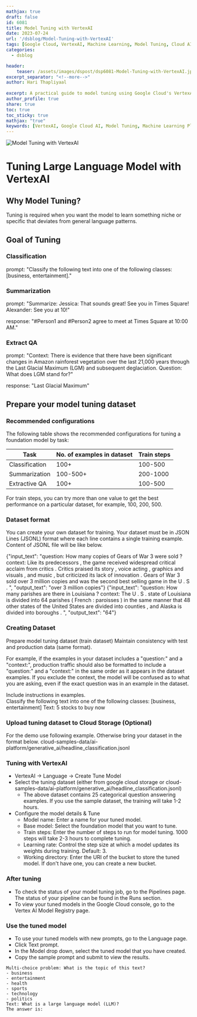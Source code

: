 ```yaml
---
mathjax: true
draft: false
id: 6081
title: Model Tuning with VertexAI
date: 2023-07-24
url: '/dsblog/Model-Tuning-with-VertexAI'
tags: [Google Cloud, VertexAI, Machine Learning, Model Tuning, Cloud AI, MLOps, Model Optimization] 
categories:
  - dsblog

header:
    teaser: /assets/images/dspost/dsp6081-Model-Tuning-with-VertexAI.jpg
excerpt_separator: "<!--more-->"   
author: Hari Thapliyaal   
 
excerpt: A practical guide to model tuning using Google Cloud's VertexAI platform. Learn how to optimize and fine-tune machine learning models, manage training pipelines, and improve model performance using VertexAI's powerful features.   
author_profile: true   
share: true   
toc: true   
toc_sticky: true 
mathjax: "true"
keywords: [VertexAI, Google Cloud AI, Model Tuning, Machine Learning Platform, AI Model Optimization, Cloud ML, Model Training, Google AI]
---
```


![Model Tuning with VertexAI]( /assets/images/dspost/dsp6081-Model-Tuning-with-VertexAI.jpg)
# Tuning Large Language Model with VertexAI

## Why Model Tuning?
Tuning is required when you want the model to learn something niche or specific that deviates from general language patterns.

## Goal of Tuning 

### Classification

prompt: "Classify the following text into one of the following classes: [business, entertainment]."

### Summarization
prompt: "Summarize: Jessica: That sounds great! See you in Times Square! Alexander: See you at 10!" 

response: "#Person1 and #Person2 agree to meet at Times Square at 10:00 AM."

### Extract QA

prompt: "Context: There is evidence that there have been significant changes in Amazon rainforest vegetation over the last 21,000 years through the Last Glacial Maximum (LGM) and subsequent deglaciation. Question: What does LGM stand for?" 

response: "Last Glacial Maximum"

## Prepare your model tuning dataset

### Recommended configurations
The following table shows the recommended configurations for tuning a foundation model by task:

|Task | No. of examples in dataset | Train steps
| --- | --- | ---
|Classification | 100+ | 100-500
|Summarization | 100-500+ | 200-1000
|Extractive QA | 100+ | 100-500

For train steps, you can try more than one value to get the best performance on a particular dataset, for example, 100, 200, 500.

### Dataset format
You can create your own dataset for training. Your dataset must be in JSON Lines (JSONL) format where each line contains a single training example. Content of JSONL file will be like below.

{"input_text": "question: How many copies of Gears of War 3 were sold ? context: Like its predecessors , the game received widespread critical acclaim from critics . Critics praised its story , voice acting , graphics and visuals , and music , but criticized its lack of innovation . Gears of War 3 sold over 3 million copies and was the second best selling game in the U . S . ", "output_text": "over 3 million copies"}
{"input_text": "question: How many parishes are there in Louisiana ? context: The U . S . state of Louisiana is divided into 64 parishes ( French : paroisses ) in the same manner that 48 other states of the United States are divided into counties , and Alaska is divided into boroughs . ", "output_text": "64"}

### Creating Dataset 
Prepare model tuning dataset (train dataset)
Maintain consistency with test and production data (same format).

For example, if the examples in your dataset includes a "question:" and a "context:", production traffic should also be formatted to include a "question:" and a "context:" in the same order as it appears in the dataset examples. If you exclude the context, the model will be confused as to what you are asking, even if the exact question was in an example in the dataset.

Include instructions in examples.   
Classify the following text into one of the following classes: [business, entertainment] Text: 5 stocks to buy now


### Upload tuning dataset to Cloud Storage (Optional)
For the demo use following example. Otherwise bring your dataset in the format below.
cloud-samples-data/ai-platform/generative_ai/headline_classification.jsonl

### Tuning with VertexAI
- VertexAI -> Language -> Create Tune Model 
- Select the tuning dataset (either from google cloud storage or cloud-samples-data/ai-platform/generative_ai/headline_classification.jsonl)
	- The above dataset contains 25 categorical question answering examples. If you use the sample dataset, the training will take 1-2 hours.
- Configure the model details & Tune
	- Model name: Enter a name for your tuned model.
	- Base model: Select the foundation model that you want to tune.
	- Train steps: Enter the number of steps to run for model tuning. 1000 steps will take 2-3 hours to complete tuning.
	- Learning rate: Control the step size at which a model updates its weights during training. Default: 3.
	- Working directory: Enter the URI of the bucket to store the tuned model. If don't have one, you can create a new bucket.

### After tuning
- To check the status of your model tuning job, go to the Pipelines page. The status of your pipeline can be found in the Runs section.
- To view your tuned models in the Google Cloud console, go to the Vertex AI Model Registry page.

### Use the tuned model
- To use your tuned models with new prompts, go to the Language page.
- Click Text prompt.
- In the Model drop down, select the tuned model that you have created.
- Copy the sample prompt and submit to view the results.

```
Multi-choice problem: What is the topic of this text?
- business
- entertainment
- health
- sports
- technology
- politics
Text: What is a large language model (LLM)?
The answer is:
```
	
